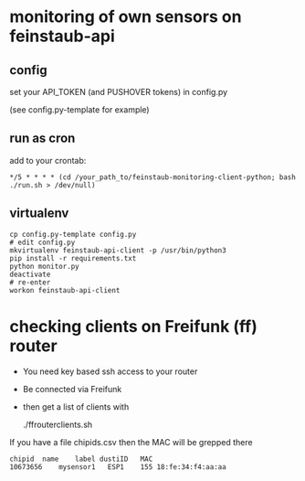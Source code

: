 # monitoring of own sensors on feinstaub-api

## config

set your API_TOKEN (and PUSHOVER tokens) in config.py

(see config.py-template for example)

## run as cron

add to your crontab:

```
*/5 * * * * (cd /your_path_to/feinstaub-monitoring-client-python; bash ./run.sh > /dev/null)
```

## virtualenv

```
cp config.py-template config.py
# edit config.py
mkvirtualenv feinstaub-api-client -p /usr/bin/python3
pip install -r requirements.txt
python monitor.py
deactivate
# re-enter
workon feinstaub-api-client
```
# checking clients on Freifunk (ff) router

* You need key based ssh access to your router
* Be connected via Freifunk
* then get a list of clients with

    ./ffrouterclients.sh

If you have a file chipids.csv then the MAC will be grepped there

~~~
chipid	name	label dustiID	MAC
10673656	mysensor1	ESP1	155	18:fe:34:f4:aa:aa
~~~


